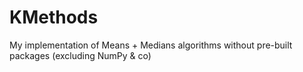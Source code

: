 # KMethods
My implementation of Means + Medians algorithms without pre-built packages (excluding NumPy &amp; co)
